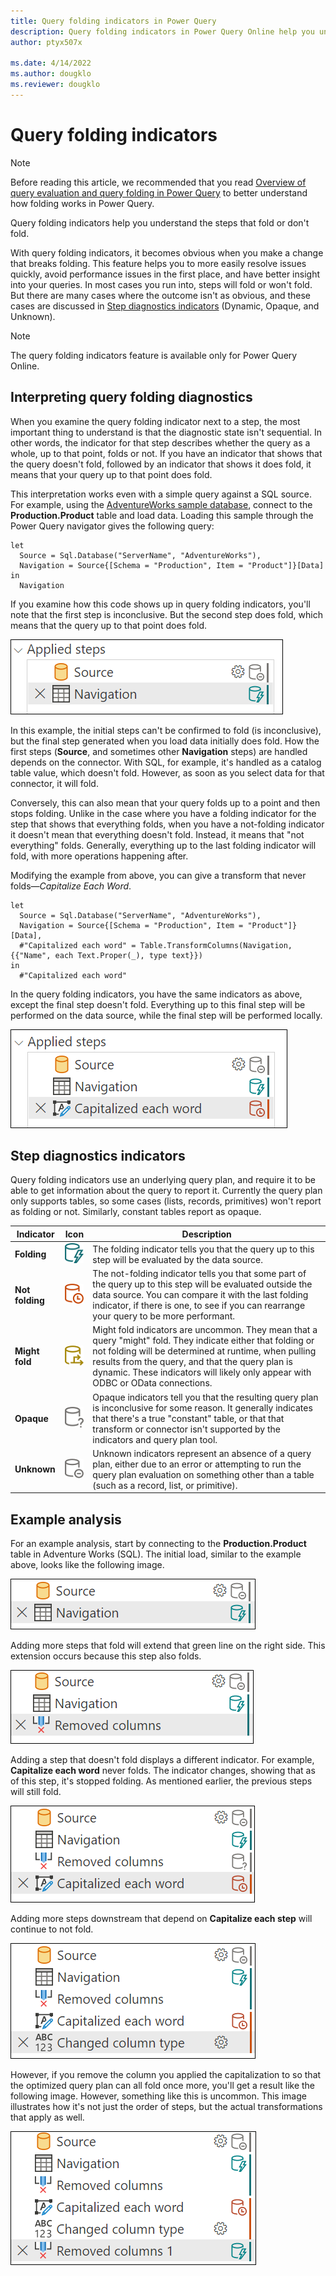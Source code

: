 ```yaml
---
title: Query folding indicators in Power Query
description: Query folding indicators in Power Query Online help you understand what steps fold and give insight into how to build more performant queries.
author: ptyx507x

ms.date: 4/14/2022
ms.author: dougklo
ms.reviewer: dougklo
---
```


# Query folding indicators

> [!NOTE]
> Before reading this article, we recommended that you read [Overview of query evaluation and query folding in Power Query](query-folding-basics.md) to better understand how folding works in Power Query.

Query folding indicators help you understand the steps that fold or don't fold.

With query folding indicators, it becomes obvious when you make a change that breaks folding. This feature helps you to more easily resolve issues quickly, avoid performance issues in the first place, and have better insight into your queries. In most cases you run into, steps will fold or won't fold. But there are many cases where the outcome isn't as obvious, and these cases are discussed in [Step diagnostics indicators](#step-diagnostics-indicators) (Dynamic, Opaque, and Unknown).

> [!NOTE]
> The query folding indicators feature is available only for Power Query Online.

## Interpreting query folding diagnostics

When you examine the query folding indicator next to a step, the most important thing to understand is that the diagnostic state isn't sequential. In other words, the indicator for that step describes whether the query as a whole, up to that point, folds or not. If you have an indicator that shows that the query doesn't fold, followed by an indicator that shows it does fold, it means that your query up to that point does fold.

This interpretation works even with a simple query against a SQL source. For example, using the [AdventureWorks sample database](/sql/samples/adventureworks-install-configure), connect to the **Production.Product** table and load data. Loading this sample through the Power Query navigator gives the following query:

```powerquery-m
let
  Source = Sql.Database("ServerName", "AdventureWorks"),
  Navigation = Source{[Schema = "Production", Item = "Product"]}[Data]
in
  Navigation
```

If you examine how this code shows up in query folding indicators, you'll note that the first step is inconclusive. But the second step does fold, which means that the query up to that point does fold.

![Source and Navigation steps in Folding Indicator pane.](images/interpreting-step-diagnostics-1.png)

In this example, the initial steps can't be confirmed to fold (is inconclusive), but the final step generated when you load data initially does fold. How the first steps (**Source**, and sometimes other **Navigation** steps) are handled depends on the connector. With SQL, for example, it's handled as a catalog table value, which doesn't fold. However, as soon as you select data for that connector, it will fold.

Conversely, this can also mean that your query folds up to a point and then stops folding. Unlike in the case where you have a folding indicator for the step that shows that everything folds, when you have a not-folding indicator it doesn't mean that everything doesn't fold. Instead, it means that "not everything" folds. Generally, everything up to the last folding indicator will fold, with more operations happening after.

Modifying the example from above, you can give a transform that never folds&mdash;*Capitalize Each Word*.

```
let
  Source = Sql.Database("ServerName", "AdventureWorks"),
  Navigation = Source{[Schema = "Production", Item = "Product"]}[Data],
  #"Capitalized each word" = Table.TransformColumns(Navigation, {{"Name", each Text.Proper(_), type text}})
in
  #"Capitalized each word"
  ```
  
In the query folding indicators, you have the same indicators as above, except the final step doesn't fold. Everything up to this final step will be performed on the data source, while the final step will be performed locally.

![Source, Navigation, and Capitalize Each Word steps in Folding Indicator pane.](images/interpreting-step-diagnostics-2.png)

## Step diagnostics indicators

Query folding indicators use an underlying query plan, and require it to be able to get information about the query to report it. Currently the query plan only supports tables, so some cases (lists, records, primitives) won't report as folding or not. Similarly, constant tables report as opaque.

|Indicator|Icon|Description|
|---------|----|-------|
|**Folding**|![Folding indicator for 'will fold'.](images/folding-small.png)|The folding indicator tells you that the query up to this step will be evaluated by the data source.|
|**Not folding**|![Folding indicator for 'not folding'.](images/not-folding-small.png)|The not-folding indicator tells you that some part of the query up to this step will be evaluated outside the data source. You can compare it with the last folding indicator, if there is one, to see if you can rearrange your query to be more performant.|
|**Might fold**|![Folding indicator for 'might fold'.](images/might-fold-small.png)|Might fold indicators are uncommon. They mean that a query "might" fold. They indicate either that folding or not folding will be determined at runtime, when pulling results from the query, and that the query plan is dynamic. These indicators will likely only appear with ODBC or OData connections. |
|**Opaque**|![Folding indicator for 'opaque, inconclusive folding'.](images/opaque-folding-small.png)|Opaque indicators tell you that the resulting query plan is inconclusive for some reason. It generally indicates that there's a true "constant" table, or that that transform or connector isn't supported by the indicators and query plan tool.|
|**Unknown**|![Folding indicator for 'no query plan'.](images/no-query-plan-small.png)|Unknown indicators represent an absence of a query plan, either due to an error or attempting to run the query plan evaluation on something other than a table (such as a record, list, or primitive).|

## Example analysis

For an example analysis, start by connecting to the **Production.Product** table in Adventure Works (SQL). The initial load, similar to the example above, looks like the following image.

![Initial step indicators for loading the Product table.](images/example-step-diagnostics-1.png)

Adding more steps that fold will extend that green line on the right side. This extension occurs because this step also folds.

![Adding a remove column step to the previous query, extending the green folding indicator line.](images/example-step-diagnostics-2.png)

 Adding a step that doesn't fold displays a different indicator. For example, **Capitalize each word** never folds. The indicator changes, showing that as of this step, it's stopped folding. As mentioned earlier, the previous steps will still fold.

 ![Adding a Capitalize Each Word step to break folding.](images/example-step-diagnostics-3.png)

 Adding more steps downstream that depend on **Capitalize each step** will continue to not fold.

 ![Adding more steps that don't fold.](images/example-step-diagnostics-4.png)

 However, if you remove the column you applied the capitalization to so that the optimized query plan can all fold once more, you'll get a result like the following image. However, something like this is uncommon. This image illustrates how it's not just the order of steps, but the actual transformations that apply as well.

 ![Showing how removing the problematic column allows things to fold without removing the step.](images/example-step-diagnostics-5.png)
